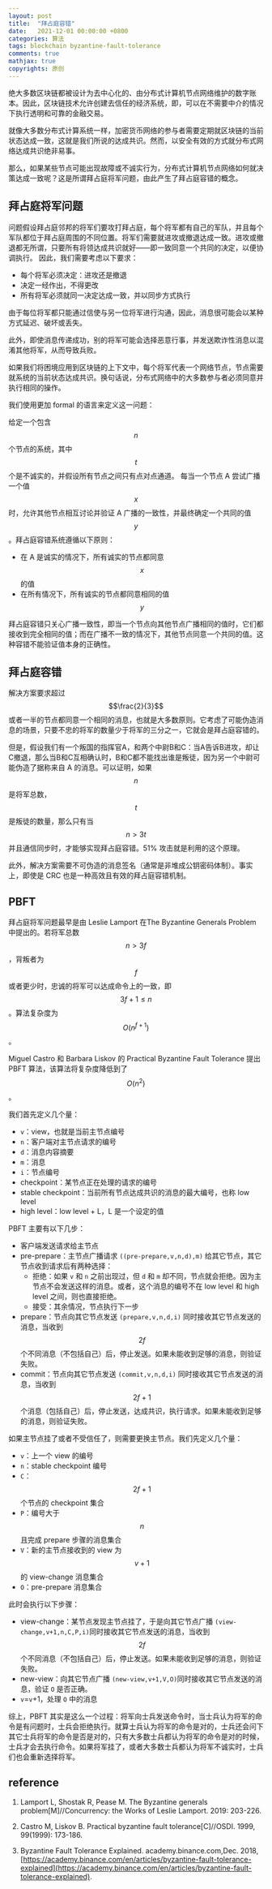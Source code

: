 ```yaml
---
layout: post
title:  "拜占庭容错"
date:   2021-12-01 00:00:00 +0800
categories: 算法
tags: blockchain byzantine-fault-tolerance
comments: true
mathjax: true
copyrights: 原创
---
```


绝大多数区块链都被设计为去中心化的、由分布式计算机节点网络维护的数字账本。因此，区块链技术允许创建去信任的经济系统，即，可以在不需要中介的情况下执行透明和可靠的金融交易。

就像大多数分布式计算系统一样，加密货币网络的参与者需要定期就区块链的当前状态达成一致，这就是我们所说的达成共识。然而，以安全有效的方式就分布式网络达成共识绝非易事。

那么，如果某些节点可能出现故障或不诚实行为，分布式计算机节点网络如何就决策达成一致呢？这是所谓拜占庭将军问题，由此产生了拜占庭容错的概念。

## 拜占庭将军问题

问题假设拜占庭邻邦的将军们要攻打拜占庭，每个将军都有自己的军队，并且每个军队都位于拜占庭周围的不同位置。将军们需要就进攻或撤退达成一致。进攻或撤退都无所谓，只要所有将领达成共识就好——即一致同意一个共同的决定，以便协调执行。 因此，我们需要考虑以下要求：

- 每个将军必须决定：进攻还是撤退
- 决定一经作出，不得更改
- 所有将军必须就同一决定达成一致，并以同步方式执行

由于每位将军都只能通过信使与另一位将军进行沟通，因此，消息很可能会以某种方式延迟、破坏或丢失。

此外，即使消息传递成功，别的将军可能会选择恶意行事，并发送欺诈性消息以混淆其他将军，从而导致兵败。

如果我们将困境应用到区块链的上下文中，每个将军代表一个网络节点，节点需要就系统的当前状态达成共识。换句话说，分布式网络中的大多数参与者必须同意并执行相同的操作。

我们使用更加 formal 的语言来定义这一问题：

给定一个包含 $$n$$ 个节点的系统，其中 $$t$$ 个是不诚实的，并假设所有节点之间只有点对点通道。 每当一个节点 A 尝试广播一个值 $$x$$ 时，允许其他节点相互讨论并验证 A 广播的一致性，并最终确定一个共同的值 $$y$$。拜占庭容错系统遵循以下原则：

- 在 A 是诚实的情况下，所有诚实的节点都同意 $$x$$ 的值
- 在所有情况下，所有诚实的节点都同意相同的值 $$y$$

拜占庭容错只关心广播一致性，即当一个节点向其他节点广播相同的值时，它们都接收到完全相同的值；而在广播不一致的情况下，其他节点同意一个共同的值。这种容错不能验证值本身的正确性。

## 拜占庭容错

解决方案要求超过 $$\frac{2}{3}$$ 或者一半的节点都同意一个相同的消息，也就是大多数原则。它考虑了可能伪造消息的场景，只要不忠的将军的数量少于将军的三分之一，它就会是拜占庭容错的。

但是，假设我们有一个叛国的指挥官A，和两个中尉B和C：当A告诉B进攻，却让C撤退，那么当B和C互相确认时，B和C都不能找出谁是叛徒，因为另一个中尉可能伪造了据称来自 A 的消息。可以证明，如果 $$n$$ 是将军总数，$$t$$ 是叛徒的数量，那么只有当 $$n > 3t$$ 并且通信同步时，才能够实现拜占庭容错。51% 攻击就是利用的这个原理。

此外，解决方案需要不可伪造的消息签名（通常是非堆成公钥密码体制）。事实上，即使是 CRC 也是一种高效且有效的拜占庭容错机制。

## PBFT

拜占庭将军问题最早是由 Leslie Lamport 在The Byzantine Generals Problem 中提出的。若将军总数 $$n>3f$$ ，背叛者为 $$f$$ 或者更少时，忠诚的将军可以达成命令上的一致，即 $$3f+1\leq n$$ 。算法复杂度为 $$O(n^{f+1})$$。

Miguel Castro 和 Barbara Liskov 的 Practical Byzantine Fault Tolerance 提出 PBFT 算法，该算法将复杂度降低到了 $$O(n^2)$$。

我们首先定义几个量：

- `v`：view，也就是当前主节点编号
- `n`：客户端对主节点请求的编号
- `d`：消息内容摘要
- `m`：消息
- `i`：节点编号
- checkpoint：某节点正在处理的请求的编号
- stable checkpoint：当前所有节点达成共识的消息的最大编号，也称 low level
- high level：low level + L，L 是一个设定的值

PBFT 主要有以下几步：

- 客户端发送请求给主节点
- pre-prepare：主节点广播请求 `((pre-prepare,v,n,d),m)` 给其它节点，其它节点收到请求后有两种选择：
  - 拒绝：如果 `v` 和 `n` 之前出现过，但 `d` 和 `m` 却不同，节点就会拒绝。因为主节点不会发送这样的消息。或者，这个消息的编号不在 low level 和 high level 之间，则也直接拒绝。
  - 接受：其余情况，节点执行下一步
- prepare：节点向其它节点发送 `(prepare,v,n,d,i)` 同时接收其它节点发送的消息，当收到 $$2f$$ 个不同消息（不包括自己）后，停止发送。如果未能收到足够的消息，则验证失败。
- commit：节点向其它节点发送 `(commit,v,n,d,i)` 同时接收其它节点发送的消息，当收到 $$2f+1$$ 个消息（包括自己）后，停止发送，达成共识，执行请求。如果未能收到足够的消息，则验证失败。

如果主节点挂了或者不受信任了，则需要更换主节点。我们先定义几个量：

- `v`：上一个 view 的编号
- `n`：stable checkpoint 编号
- `C`：$$2f+1$$ 个节点的 checkpoint 集合
- `P`：编号大于 $$n$$ 且完成 prepare 步骤的消息集合
- `V`：新的主节点接收到的 view 为 $$v+1$$ 的 view-change 消息集合
- `O`：pre-prepare 消息集合

此时会执行以下步骤：

- view-change：某节点发现主节点挂了，于是向其它节点广播 `(view-change,v+1,n,C,P,i)`同时接收其它节点发送的消息，当收到 $$2f$$ 个不同消息（不包括自己）后，停止发送。如果未能收到足够的消息，则验证失败。
- new-view：向其它节点广播 `(new-view,v+1,V,O)`同时接收其它节点发送的消息，验证 `O` 是否正确。
- `v`=`v`+1，处理 `O` 中的消息

综上，PBFT 其实是这么一个过程：将军向士兵发送命令时，当士兵认为将军的命令是有问题时，士兵会拒绝执行。就算士兵认为将军的命令是对的，士兵还会问下其它士兵将军的命令是否是对的，只有大多数士兵都认为将军的命令是对的时候，士兵才会去执行命令。如果将军挂了，或者大多数士兵都认为将军不诚实时，士兵们也会重新选择将军。

## reference

1. Lamport L, Shostak R, Pease M. The Byzantine generals problem[M]//Concurrency: the Works of Leslie Lamport. 2019: 203-226.

2. Castro M, Liskov B. Practical byzantine fault tolerance[C]//OSDI. 1999, 99(1999): 173-186.

3. Byzantine Fault Tolerance Explained. academy.binance.com,Dec. 2018, [https://academy.binance.com/en/articles/byzantine-fault-tolerance-explained](https://academy.binance.com/en/articles/byzantine-fault-tolerance-explained).
